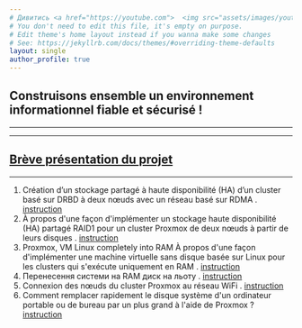 ```yaml
---
# Дивитись <a href="https://youtube.com">  <img src="assets/images/youtube.jpg" width="40" height="25" width="60" target="_blank" alt="Дивитись"></a>  
# You don't need to edit this file, it's empty on purpose.
# Edit theme's home layout instead if you wanna make some changes
# See: https://jekyllrb.com/docs/themes/#overriding-theme-defaults
layout: single
author_profile: true
---
```

## Construisons ensemble un environnement informationnel fiable et sécurisé !
---
--------
## [Brève présentation du projet](assets/images/it-Infrastructure-for-business.pdf)
--------

1. Création d’un stockage partagé à haute disponibilité (HA) d’un cluster basé sur DRBD à deux nœuds avec un réseau basé sur RDMA . [instruction](https://vidomenko-it.github.io/blog/post-1/) 
2. À propos d'une façon d'implémenter un stockage haute disponibilité (HA) partagé RAID1 pour un cluster Proxmox de deux nœuds à partir de leurs disques . [instruction](https://vidomenko-it.github.io/blog/post-2/)
3. Proxmox, VM Linux completely into RAM À propos d'une façon d'implémenter une machine virtuelle sans disque basée sur Linux pour les clusters qui s'exécute uniquement en RAM . [instruction](https://vidomenko-it.github.io/blog/post-3/)
4. Перенесення системи на RAM диск на льоту . [instruction](https://vidomenko-it.github.io/blog/post-4/)
5. Connexion des nœuds du cluster Proxmox au réseau WiFi . [instruction](https://vidomenko-it.github.io/blog/post-5/)
6. Comment remplacer rapidement le disque système d'un ordinateur portable ou de bureau par un plus grand à l'aide de Proxmox ?  [instruction](https://vidomenko-it.github.io/blog/post-6/)
